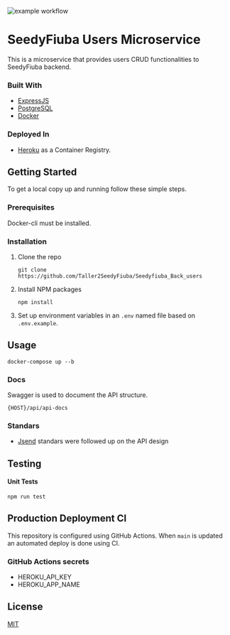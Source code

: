 ![example workflow](https://github.com/Taller2SeedyFiuba/Seedyfiuba_Back_users/actions/workflows/main.yml/badge.svg)

# SeedyFiuba Users Microservice

This is a microservice that provides users CRUD functionalities to SeedyFiuba backend.

### Built With

* [ExpressJS](https://expressjs.com/)
* [PostgreSQL](https://www.postgresql.org/)
* [Docker](https://www.docker.com/)

### Deployed In

* [Heroku](https://www.heroku.com/) as a Container Registry.

## Getting Started

To get a local copy up and running follow these simple steps.

### Prerequisites

Docker-cli must be installed. 

### Installation

1. Clone the repo
   ```git
   git clone https://github.com/Taller2SeedyFiuba/Seedyfiuba_Back_users
   ```
2. Install NPM packages
   ```npm
   npm install
   ```
3. Set up environment variables in an ```.env``` named file based on ```.env.example```.

## Usage

```docker
docker-compose up --b
```

### Docs

Swagger is used to document the API structure. 
```
{HOST}/api/api-docs
```

### Standars

* [Jsend](https://github.com/omniti-labs/jsend) standars were followed up on the API design

## Testing

#### Unit Tests
```npm
npm run test
```

## Production Deployment CI

This repository is configured using GitHub Actions. When ```main``` is updated an automated deploy is done using CI.

### GitHub Actions secrets

* HEROKU_API_KEY
* HEROKU_APP_NAME

## License
[MIT](https://choosealicense.com/licenses/mit/)